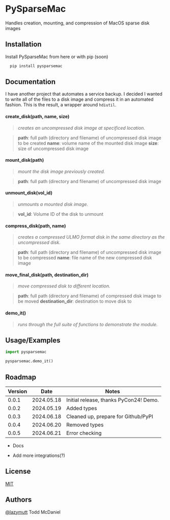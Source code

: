 
# PySparseMac

Handles creation, mounting, and compression of MacOS sparse disk images
## Installation

Install PySparseMac from here or with pip (soon)

```bash
  pip install pysparsemac
```

## Documentation

I have another project that automates a service backup. I decided I wanted to write all of the files to a disk image and compress it in an automated fashion. This is the result, a wrapper around `hdiutil`.

#### create_disk(path, name, size)
>*creates an uncompressed disk image at specificed location.*

>**path**: full path (directory and filename) of uncompressed disk image to be created
>**name**: volume name of the mounted disk image
>**size**: size of uncompressed disk image

#### mount_disk(path)
>*mount the disk image previously created.*

>**path**: full path (directory and filename) of uncompressed disk image

#### unmount_disk(vol_id)
>*unmounts a mounted disk image.*

>**vol_id**: Volume ID of the disk to unmount

#### compress_disk(path, name)
>*creates a compressed ULMO format disk in the same directory as the uncompressed disk.*

>**path**: full path (directory and filename) of uncompressed disk image to be compressed
>**name**: file name of the new compressed disk image

#### move_final_disk(path, destination_dir)
>*move compressed disk to different location.*

>**path**: full path (directory and filename) of compressed disk image to be moved
>**destination_dir**: destination to move disk to

#### demo_it()
>*runs through the full suite of functions to demonstrate the module.* 







## Usage/Examples

```python
import pysparsemac

pysparsemac.demo_it()
```


## Roadmap

Version | Date | Notes
------- | ---- | -----
0.0.1 | 2024.05.18 | Initial release, thanks PyCon24! Demo.
0.0.2 | 2024.05.19 | Added types
0.0.3 | 2024.06.18 | Cleaned up, prepare for Github/PyPI
0.0.4 | 2024.06.20 | Removed types
0.0.5 | 2024.06.21 | Error checking

- Docs

- Add more integrations(?)


## License

[MIT](https://choosealicense.com/licenses/mit/)


## Authors

[@lazymutt](https://www.github.com/lazymutt) Todd McDaniel
